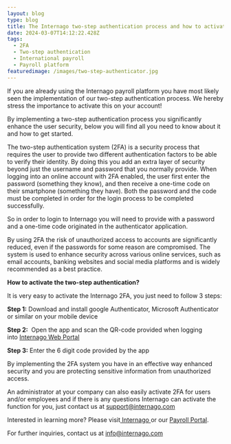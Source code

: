 ```yaml
---
layout: blog
type: blog
title: The Internago two-step authentication process and how to activate it
date: 2024-03-07T14:12:22.428Z
tags:
  - 2FA
  - Two-step authentication
  - International payroll
  - Payroll platform
featuredimage: /images/two-step-authenticator.jpg
---
```

If you are already using the Internago payroll platform you have most likely seen the implementation of our two-step authentication process. We hereby stress the importance to activate this on your account!

By implementing a two-step authentication process you significantly enhance the user security, below you will find all you need to know about it and how to get started.

The two-step authentication system (2FA) is a security process that requires the user to provide two different authentication factors to be able to verify their identity. By doing this you add an extra layer of security beyond just the username and password that you normally provide. When logging into an online account with 2FA enabled, the user first enter the password (something they know), and then receive a one-time code on their smartphone (something they have). Both the password and the code must be completed in order for the login process to be completed successfully.

So in order to login to Internago you will need to provide with a password and a one-time code originated in the authenticator application.

By using 2FA the risk of unauthorized access to accounts are significantly reduced, even if the passwords for some reason are compromised. The system is used to enhance security across various online services, such as email accounts, banking websites and social media platforms and is widely recommended as a best practice.

**How to activate the two-step authentication?**

It is very easy to activate the Internago 2FA, you just need to follow 3 steps:

**Step 1:** Download and install google Authenticator, Microsoft Authenticator or similar on your mobile device

**Step 2:**  Open the app and scan the QR-code provided when logging into [Internago Web Portal](https://webportal.internago.com/)

**Step 3:** Enter the 6 digit code provided by the app

By implementing the 2FA system you have in an effective way enhanced security and you are protecting sensitive information from unauthorized access.

An administrator at your company can also easily activate 2FA for users and/or employees and if there is any questions Internago can activate the function for you, just contact us at [support@internago.com](mailto:support@internago.com)

Interested in learning more? Please visit[ Internago ](https://www.internago.com/)or our [Payroll Portal](https://webportal.internago.com/).

For further inquiries, contact us at info@internago.com